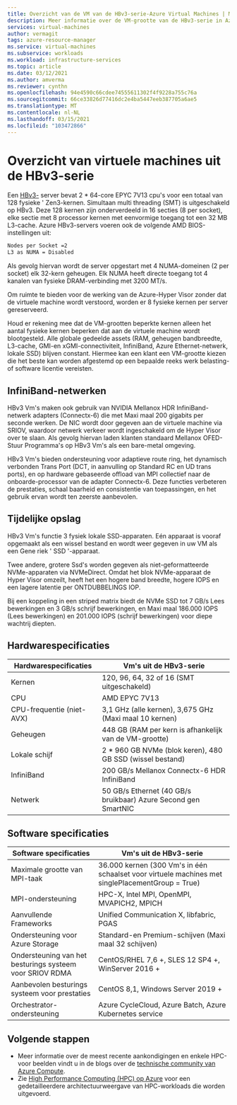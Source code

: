 ```yaml
---
title: Overzicht van de VM van de HBv3-serie-Azure Virtual Machines | Microsoft Docs
description: Meer informatie over de VM-grootte van de HBv3-serie in Azure.
services: virtual-machines
author: vermagit
tags: azure-resource-manager
ms.service: virtual-machines
ms.subservice: workloads
ms.workload: infrastructure-services
ms.topic: article
ms.date: 03/12/2021
ms.author: amverma
ms.reviewer: cynthn
ms.openlocfilehash: 94e4590c66cdee74555611302f4f9228a755c76a
ms.sourcegitcommit: 66ce33826d77416dc2e4ba5447eeb387705a6ae5
ms.translationtype: MT
ms.contentlocale: nl-NL
ms.lasthandoff: 03/15/2021
ms.locfileid: "103472866"
---
```

# <a name="hbv3-series-virtual-machine-overview"></a>Overzicht van virtuele machines uit de HBv3-serie 

Een [HBv3-](../../hbv3-series.md) server bevat 2 * 64-core EPYC 7V13 cpu's voor een totaal van 128 fysieke ' Zen3-kernen. Simultaan multi threading (SMT) is uitgeschakeld op HBv3. Deze 128 kernen zijn onderverdeeld in 16 secties (8 per socket), elke sectie met 8 processor kernen met eenvormige toegang tot een 32 MB L3-cache. Azure HBv3-servers voeren ook de volgende AMD BIOS-instellingen uit:

```bash
Nodes per Socket =2
L3 as NUMA = Disabled
```

Als gevolg hiervan wordt de server opgestart met 4 NUMA-domeinen (2 per socket) elk 32-kern geheugen. Elk NUMA heeft directe toegang tot 4 kanalen van fysieke DRAM-verbinding met 3200 MT/s.

Om ruimte te bieden voor de werking van de Azure-Hyper Visor zonder dat de virtuele machine wordt verstoord, worden er 8 fysieke kernen per server gereserveerd. 

Houd er rekening mee dat de VM-grootten beperkte kernen alleen het aantal fysieke kernen beperken dat aan de virtuele machine wordt blootgesteld. Alle globale gedeelde assets (RAM, geheugen bandbreedte, L3-cache, GMI-en xGMI-connectiviteit, InfiniBand, Azure Ethernet-netwerk, lokale SSD) blijven constant. Hiermee kan een klant een VM-grootte kiezen die het beste kan worden afgestemd op een bepaalde reeks werk belasting-of software licentie vereisten.

## <a name="infiniband-networking"></a>InfiniBand-netwerken
HBv3 Vm's maken ook gebruik van NVIDIA Mellanox HDR InfiniBand-netwerk adapters (Connectx-6) die met Maxi maal 200 gigabits per seconde werken. De NIC wordt door gegeven aan de virtuele machine via SRIOV, waardoor netwerk verkeer wordt ingeschakeld om de Hyper Visor over te slaan. Als gevolg hiervan laden klanten standaard Mellanox OFED-Stuur Programma's op HBv3 Vm's als een bare-metal omgeving.

HBv3 Vm's bieden ondersteuning voor adaptieve route ring, het dynamisch verbonden Trans Port (DCT, in aanvulling op Standard RC en UD trans ports), en op hardware gebaseerde offload van MPI collectief naar de onboarde-processor van de adapter Connectx-6. Deze functies verbeteren de prestaties, schaal baarheid en consistentie van toepassingen, en het gebruik ervan wordt ten zeerste aanbevolen.

## <a name="temporary-storage"></a>Tijdelijke opslag
HBv3 Vm's functie 3 fysiek lokale SSD-apparaten. Eén apparaat is vooraf opgemaakt als een wissel bestand en wordt weer gegeven in uw VM als een Gene riek ' SSD '-apparaat.

Twee andere, grotere Ssd's worden gegeven als niet-geformatteerde NVMe-apparaten via NVMeDirect. Omdat het blok NVMe-apparaat de Hyper Visor omzeilt, heeft het een hogere band breedte, hogere IOPS en een lagere latentie per ONTDUBBELINGS IOP.

Bij een koppeling in een striped matrix biedt de NVMe SSD tot 7 GB/s Lees bewerkingen en 3 GB/s schrijf bewerkingen, en Maxi maal 186.000 IOPS (Lees bewerkingen) en 201.000 IOPS (schrijf bewerkingen) voor diepe wachtrij diepten.

## <a name="hardware-specifications"></a>Hardwarespecificaties 

| Hardwarespecificaties          | Vm's uit de HBv3-serie              |
|----------------------------------|----------------------------------|
| Kernen                            | 120, 96, 64, 32 of 16 (SMT uitgeschakeld)               | 
| CPU                              | AMD EPYC 7V13                   | 
| CPU-frequentie (niet-AVX)          | 3,1 GHz (alle kernen), 3,675 GHz (Maxi maal 10 kernen)    | 
| Geheugen                           | 448 GB (RAM per kern is afhankelijk van de VM-grootte)         | 
| Lokale schijf                       | 2 * 960 GB NVMe (blok keren), 480 GB SSD (wissel bestand) | 
| InfiniBand                       | 200 GB/s Mellanox Connectx-6 HDR InfiniBand | 
| Netwerk                          | 50 GB/s Ethernet (40 GB/s bruikbaar) Azure Second gen SmartNIC | 

## <a name="software-specifications"></a>Software specificaties 

| Software specificaties        | Vm's uit de HBv3-serie                                            | 
|--------------------------------|-----------------------------------------------------------|
| Maximale grootte van MPI-taak               | 36.000 kernen (300 Vm's in één schaalset voor virtuele machines met singlePlacementGroup = True) |
| MPI-ondersteuning                    | HPC-X, Intel MPI, OpenMPI, MVAPICH2, MPICH  |
| Aanvullende Frameworks          | Unified Communication X, libfabric, PGAS                  |
| Ondersteuning voor Azure Storage          | Standard-en Premium-schijven (Maxi maal 32 schijven)              |
| Ondersteuning van het besturings systeem voor SRIOV RDMA      | CentOS/RHEL 7,6 +, SLES 12 SP4 +, WinServer 2016 +           |
| Aanbevolen besturings systeem voor prestaties | CentOS 8,1, Windows Server 2019 +
| Orchestrator-ondersteuning           | Azure CycleCloud, Azure Batch, Azure Kubernetes service                      | 

## <a name="next-steps"></a>Volgende stappen

- Meer informatie over de meest recente aankondigingen en enkele HPC-voor beelden vindt u in de blogs over de [technische community van Azure Compute](https://techcommunity.microsoft.com/t5/azure-compute/bg-p/AzureCompute).
- Zie [High Performance Computing (HPC) op Azure](/azure/architecture/topics/high-performance-computing/) voor een gedetailleerdere architectuurweergave van HPC-workloads die worden uitgevoerd.